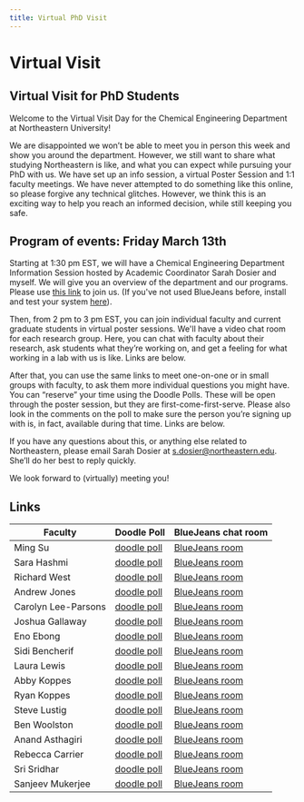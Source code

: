 ```yaml
---
title: Virtual PhD Visit
---
```

# Virtual Visit
## Virtual Visit for PhD Students

Welcome to the Virtual Visit Day for the Chemical Engineering Department at Northeastern University!

We are disappointed we won’t be able to meet you in person this week and show you around the department. However, we still want to share what studying Northeastern is like, and what you can expect while pursuing your PhD with us. We have set up an info session, a virtual Poster Session and 1:1 faculty meetings. We have never attempted to do something like this online, so please forgive any technical glitches. However, we think this is an exciting way to help you reach an informed decision, while still keeping you safe.

## Program of events: Friday March 13th

Starting at 1:30 pm EST, we will have a Chemical Engineering Department Information Session hosted by Academic Coordinator Sarah Dosier and myself. We will give you an overview of the department and our programs. Please use [this link](https://bluejeans.com/735844639) to join us. (If you've not used BlueJeans before, install and test your system [here](https://bluejeans.com/111/new)). 

Then, from 2 pm to 3 pm EST, you can join individual faculty and current graduate students in virtual poster sessions. We'll have a video chat room for each research group. Here, you can chat with faculty about their research, ask students what they’re working on, and get a feeling for what working in a lab with us is like. Links are below.

After that, you can use the same links to meet one-on-one or in small groups with faculty, to ask them more individual questions you might have. You can “reserve” your time using the Doodle Polls. These will be open through the poster session, but they are first-come-first-serve. Please also look in the comments on the poll to make sure the person you’re signing up with is, in fact, available during that time.  Links are below.

If you have any questions about this, or anything else related to Northeastern, please email Sarah Dosier at s.dosier@northeastern.edu. She’ll do her best to reply quickly.

We look forward to (virtually) meeting you!


## Links

Faculty | Doodle Poll | BlueJeans chat room
----|-----|-----
Ming Su | [doodle poll](https://doodle.com/poll/cqqgif5fyph56m25)  | [BlueJeans room](https://bluejeans.com/768148658) 
Sara Hashmi | [doodle poll](https://doodle.com/poll/k7yfybi8dc5i54q9)  | [BlueJeans room](https://bluejeans.com/494742818) 
Richard West | [doodle poll](https://doodle.com/poll/fwkhr2bg3mkh7gw7)  | [BlueJeans room](https://bluejeans.com/178621796) 
Andrew Jones | [doodle poll](https://doodle.com/poll/qehzdkqtqucrgkri)  | [BlueJeans room](https://bluejeans.com/790668326) 
Carolyn Lee-Parsons | [doodle poll](https://doodle.com/poll/m4zc4ezek9mmabsc)  | [BlueJeans room](https://bluejeans.com/225878738) 
Joshua Gallaway | [doodle poll](https://doodle.com/poll/eic9qqy9yxqh55yc)  | [BlueJeans room](https://bluejeans.com/677349709) 
Eno Ebong | [doodle poll](https://doodle.com/poll/55khp46xugxh84fu)  | [BlueJeans room](https://bluejeans.com/971981002) 
Sidi Bencherif | [doodle poll](https://doodle.com/poll/hc8ckrhtp8ich2by)  | [BlueJeans room](https://bluejeans.com/609984239) 
Laura Lewis | [doodle poll](https://doodle.com/poll/s2ag2saca2h8tbx4)  | [BlueJeans room](https://bluejeans.com/473155472) 
Abby Koppes | [doodle poll](https://doodle.com/poll/gks5yyfpbzsyfmmw)  | [BlueJeans room](https://bluejeans.com/576476819) 
Ryan Koppes | [doodle poll](https://doodle.com/poll/k8q78qfrxhkpi8wu)  | [BlueJeans room](https://bluejeans.com/349517527) 
Steve Lustig | [doodle poll](https://doodle.com/poll/sruz8qecc5ycxfmr)  | [BlueJeans room](https://bluejeans.com/433720950) 
Ben Woolston | [doodle poll](https://doodle.com/poll/64s4tefrms25c8c7)  | [BlueJeans room](https://bluejeans.com/245284758) 
Anand Asthagiri | [doodle poll](https://doodle.com/poll/s8vw75mhute2wm5z)  | [BlueJeans room](https://bluejeans.com/449477617) 
Rebecca Carrier | [doodle poll](https://doodle.com/poll/tukd7u7m77zv7nuq)  | [BlueJeans room](https://bluejeans.com/151771484) 
Sri Sridhar | [doodle poll](https://doodle.com/poll/m5n9ve3xpkfr8gdt)  | [BlueJeans room](https://bluejeans.com/571113460) 
Sanjeev Mukerjee | [doodle poll](https://doodle.com/poll/zxehw5g8yn8tpket)  | [BlueJeans room](https://bluejeans.com/139826846) 
